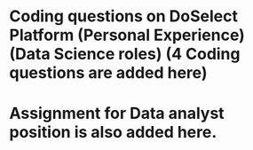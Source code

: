 # Coding questions on DoSelect Platform (Personal Experience) (Data Science roles) (4 Coding questions are added here)  
# Assignment for Data analyst position is also added here.  
